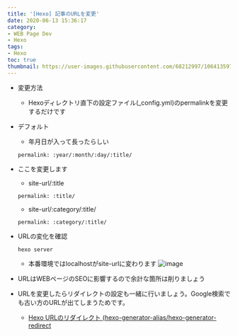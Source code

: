 ```yaml
---
title: '[Hexo] 記事のURLを変更'
date: 2020-06-13 15:36:17
category:
- WEB Page Dev
- Hexo
tags:
- Hexo
toc: true
thumbnail: https://user-images.githubusercontent.com/68212997/106413597-d2848a80-648d-11eb-8cd7-12dd07971238.png
---
```


<!-- toc -->

- 変更方法
    - Hexoディレクトリ直下の設定ファイル(_config.yml)のpermalinkを変更するだけです

- デフォルト
    - 年月日が入って長ったらしい
    ```
    permalink: :year/:month/:day/:title/ 
    ```
- ここを変更します
    - site-url/:title
    ```
    permalink: :title/ 
    ```
    - site-url/:category/:title/
    ```
    permalink: :category/:title/
    ```

- URLの変化を確認
    ```
    hexo server
    ```
    - 本番環境ではlocalhostがsite-urlに変わります
    ![image](https://media.github-enterprise-9911a.paas1.nec-cloud.com/user/11/files/d8f0b580-ad89-11ea-9383-719c966598e3)

- URLはWEBページのSEOに影響するので余計な箇所は削りましょう

- URLを変更したらリダイレクトの設定も一緒に行いましょう。Google検索でも古い方のURLが出てしまうためです。
    - [Hexo URLのリダイレクト (hexo-generator-alias/hexo-generator-redirect](/Hexo-URLのリダイレクト-hexo-generator-alias-hexo-generator-redirect/)